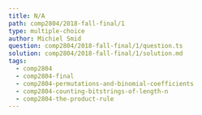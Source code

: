 ```yaml
---
title: N/A
path: comp2804/2018-fall-final/1
type: multiple-choice
author: Michiel Smid
question: comp2804/2018-fall-final/1/question.ts
solution: comp2804/2018-fall-final/1/solution.md
tags:
  - comp2804
  - comp2804-final
  - comp2804-permutations-and-binomial-coefficients
  - comp2804-counting-bitstrings-of-length-n
  - comp2804-the-product-rule
---
```

